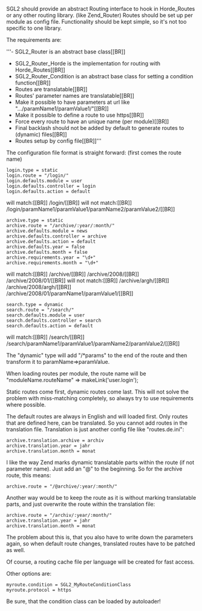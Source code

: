 <!-- Name: RFC/sgl2/Routing -->
<!-- Version: 1 -->
<!-- Last-Modified: 2010/03/19 12:01:06 -->
<!-- Author: demian -->
SGL2 should provide an abstract Routing interface to hook in Horde_Routes or any other routing library. (like Zend_Router) Routes should be set up per module as config file. Functionality should be kept simple, so it's not too specific to one library.

The requirements are:

'''- SGL2_Router is an abstract base class[[BR]]
- SGL2_Router_Horde is the implementation for routing with Horde_Routes[[BR]]
- SGL2_Router_Condition is an abstract base class for setting a condition function[[BR]]
- Routes are translatable[[BR]]
- Routes' parameter names are translatable[[BR]]
- Make it possible to have parameters at url like ".../paramName1/paramValue1/"[[BR]]
- Make it possible to define a route to use https[[BR]]
- Force every route to have an unique name (per module)[[BR]]
- Final backlash should not be added by default to generate routes to (dynamic) files[[BR]]
- Routes setup by config file[[BR]]'''

The configuration file format is straight forward: (first comes the route name)


    login.type = static
    login.route = "/login/"
    login.defaults.module = user
    login.defaults.controller = login
    login.defaults.action = default

will match:[[BR]]
/login/[[BR]]
will not match:[[BR]]
/login/paramName1/paramValue1/paramName2/paramValue2/[[BR]]


    archive.type = static
    archive.route = "/archive/:year/:month/"
    archive.defaults.module = news
    archive.defaults.controller = archive
    archive.defaults.action = default
    archive.defaults.year = false
    archive.defaults.month = false
    archive.requirements.year = "\d+"
    archive.requirements.month = "\d+"

will match:[[BR]]
/archive/[[BR]]
/archive/2008/[[BR]]
/archive/2008/01/[[BR]]
will not match:[[BR]]
/archive/argh/[[BR]]
/archive/2008/argh/[[BR]]
/archive/2008/01/paramName1/paramValue1/[[BR]]



    search.type = dynamic
    search.route = "/search/"
    search.defaults.module = user
    search.defaults.controller = search
    search.defaults.action = default

will match:[[BR]]
/search/[[BR]]
/search/paramName1/paramValue1/paramName2/paramValue2/[[BR]]

The "dynamic" type will add "/*params" to the end of the route and then transform it to paramName=>paramValue.

When loading routes per module, the route name will be "moduleName.routeName" => makeLink('user.login');

Static routes come first, dynamic routes come last. This will not solve the problem with miss-matching completely, so always try to use requirements where possible.

The default routes are always in English and will loaded first. Only routes that are defined here, can be translated. So you cannot add routes in the translation file. Translation is just another config file like "routes.de.ini":


    archive.translation.archive = archiv
    archive.translation.year = jahr
    archive.translation.month = monat

I like the way Zend marks dynamic translatable parts within the route (if not parameter name). Just add an "@" to the beginning. So for the archive route, this means:


    archive.route = "/@archive/:year/:month/"

Another way would be to keep the route as it is without marking translatable parts, and just overwrite the route within the translation file:


    archive.route = "/archiv/:year/:month/"
    archive.translation.year = jahr
    archive.translation.month = monat

The problem about this is, that you also have to write down the parameters again, so when default route changes, translated routes have to be patched as well.

Of course, a routing cache file per language will be created for fast access.

Other options are:


    myroute.condition = SGL2_MyRouteConditionClass
    myroute.protocol = https

Be sure, that the condition class can be loaded by autoloader!